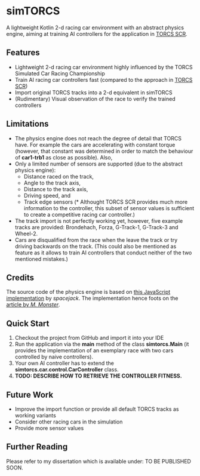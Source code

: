 # simTORCS
A lightweight Kotlin 2-d racing car environment with an abstract physics engine, aiming at training AI controllers for the application in [TORCS SCR][1].

## Features
* Lightweight 2-d racing car environment highly influenced by the TORCS Simulated Car Racing Championship
* Train AI racing car controllers fast (compared to the approach in [TORCS SCR][1])
* Import original TORCS tracks into a 2-d equivalent in simTORCS
* (Rudimentary) Visual observation of the race to verify the trained controllers

## Limitations
* The physics engine does not reach the degree of detail that TORCS have. For example the cars are accelerating with constant torque (however, that constant was determined in order to match the behaviour of **car1-trb1** as close as possible). Also,
* Only a limited number of sensors are supported (due to the abstract physics engine):
   * Distance raced on the track,
   * Angle to the track axis,
   * Distance to the track axis,
   * Driving speed, and
   * Track edge sensors
(* Althought TORCS SCR provides much more information to the controller, this subset of sensor values is sufficient to create a competitive racing car controller.)
* The track import is not perfectly working yet, however, five example tracks are provided: Brondehach, Forza, G-Track-1, G-Track-3 and Wheel-2.
* Cars are disqualified from the race when the leave the track or try driving backwards on the track. (This could also be mentioned as feature as it allows to train AI controllers that conduct neither of the two mentioned mistakes.)

## Credits

The source code of the physics engine is based on [this JavaScript implementation][2] by *spacejack*. The implementation hence foots on the [article by *M. Monster*][3].

## Quick Start
1. Checkout the project from GitHub and import it into your IDE
2. Run the application via the **main** method of the class **simtorcs.Main** (it provides the implementation of an exemplary race with two cars controlled by naive controllers).
3. Your own AI controller has to extend the **simtorcs.car.control.CarController** class.
4. **TODO: DESCRIBE HOW TO RETRIEVE THE CONTROLLER FITNESS.**

## Future Work
* Improve the import function or provide all default TORCS tracks as working variants
* Consider other racing cars in the simulation
* Provide more sensor values

## Further Reading
Please refer to my dissertation which is available under: TO BE PUBLISHED SOON.


[1]: https://arxiv.org/pdf/1304.1672.pdf
[2]: https://github.com/spacejack/carphysics2d/tree/master/public/js
[3]: https://asawicki.info/Mirror/Car%20Physics%20for%20Games/Car%20Physics%20for%20Games.html
